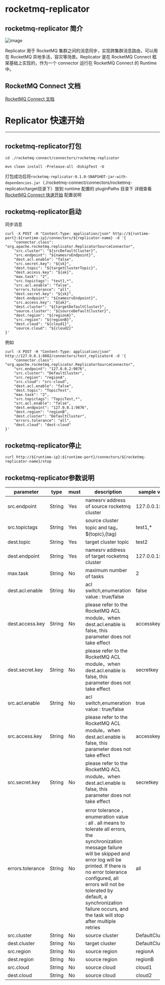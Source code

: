 # rocketmq-replicator

## rocketmq-replicator 简介

![image](https://blobscdn.gitbook.com/v0/b/gitbook-28427.appspot.com/o/assets%2F-Lm4-doAUYYZgDcb_Jnz%2F-LoOhyGfSf-N6oHVgJhr%2F-LoOi0ADfZ4q-qPo_uEB%2Frocketmq%20connector.png?alt=media&token=0bbbfa54-240a-489e-8dfb-1996d0800dfc)

Replicator 用于 RocketMQ 集群之间的消息同步，实现跨集群消息路由，可以用在 RocketMQ 异地多活，容灾等场景。Replicator 是在 RocketMQ Connect 框架基础上实现的，作为一个 connector 运行在 RocketMQ Connect 的 Runtime 中。

## RocketMQ Connect 文档

[RocketMQ Connect 文档](https://rocketmq.apache.org/zh/docs/connect/01RocketMQ%20Connect%20Overview/)

# Replicator 快速开始

---


## rocketmq-replicator打包

````
cd ./rocketmq-connect/connectors/rocketmq-replicator

mvn clean install -Prelease-all -DskipTest -U 
````

打包成功后将` rocketmq-replicator-0.1.0-SNAPSHOT-jar-with-dependencies.jar `（./rocketmq-connect/connectors/rocketmq-replicator/target目录下）放到 runtime 配置的 pluginPaths 目录下
详细查看 [RocketMQ Connect 快速开始](https://rocketmq.apache.org/zh/docs/connect/03RocketMQ%20Connect%20Quick%20Start) 配置说明

## rocketmq-replicator启动

同步消息
````
curl -X POST -H "Content-Type: application/json" http://${runtime-port}:${runtime-ip}/connectors/${replicator-name} -d '{
    "connector.class": "org.apache.rocketmq.replicator.ReplicatorSourceConnector",
    "src.cluster": "${srcDefaultCluster}",
    "src.endpoint": "${namesrvEndpoint}",
    "dest.acl.enable": "false",
    "src.secret.key": "${sk}",
    "dest.topic": "${targetClusterTopic}",
    "dest.access.key": "${ak}",
    "max.task": "2",
    "src.topictags": "test1,*",
    "src.acl.enable": "false",
    "errors.tolerance": "all",
    "dest.secret.key": "${sk}",
    "dest.endpoint": "${namesrvEndpoint}",
    "src.access.key": "${ak}",
    "dest.cluster": "${targetDefaultCluster}",
    "source.cluster": "${sourceDefaultCluster}",
    "dest.region": "${regionA}",
    "src.region": "${regionB}",
    "dest.cloud": "${cloud1}",
    "source.cloud": "${cloud2}"
}'
````
例如
````
curl -X POST -H "Content-Type: application/json" http://127.0.0.1:8082/connectors/test_replicator4 -d '{
    "connector.class": "org.apache.rocketmq.replicator.ReplicatorSourceConnector",
    "src.endpoint": "127.0.0.2:9876",
    "src.cluster": "DefaultCluster",
    "src.region": "regionA",
    "src.cloud": "src-cloud",
    "dest.acl.enable": "false",
    "dest.topic": "TopicTest",
    "max.task": "2",
    "src.topictags": "TopicTest,*",
    "src.acl.enable": "false",
    "dest.endpoint": "127.0.0.1:9876",
    "dest.region": "regionB",
    "dest.cluster": "DefaultCluster",
    "errors.tolerance": "all",
    "dest.cloud": "dest-cloud"
}'
````


## rocketmq-replicator停止
````
curl http://${runtime-ip}:${runtime-port}/connectors/${rocketmq-replicator-name}/stop
````

## rocketmq-replicator参数说明

parameter | type | must | description                                                                                                                                                                                                                                                                                                                          | sample value   
---|---|------|--------------------------------------------------------------------------------------------------------------------------------------------------------------------------------------------------------------------------------------------------------------------------------------------------------------------------------------|----------------|
src.endpoint | String | Yes  | namesrv address of source rocketmq cluster                                                                                                                                                                                                                                                                                           | 127.0.0.1:9876 |
src.topictags | String | Yes  | source cluster topic and tag，${topic},{tag}                                                                                                                                                                                                                                                                                          | test1,*        |
dest.topic | String | Yes  | target cluster topic                                                                                                                                                                                                                                                                                                                 | test2          |
dest.endpoint | String | Yes   | namesrv address of target rocketmq cluster                                                                                                                                                                                                                                                                                           | 127.0.0.1:9876 |
max.task | String | No   | maximum number of tasks                                                                                                                                                                                                                                                                                                              | 2              |
dest.acl.enable | String | No  | acl switch,enumeration value : true/false                                                                                                                                                                                                                                                                                            | false          |
dest.access.key | String | No  | please refer to the RocketMQ ACL module，when dest.acl.enable is false, this parameter does not take effect                                                                                                                                                                                                                           | accesskey      |
dest.secret.key | String | No   | please refer to the RocketMQ ACL module，when dest.acl.enable is false, this parameter does not take effect                                                                                                                                                                                                                           | secretkey      |
src.acl.enable | String | No  | acl switch,enumeration value : true/false                                                                                                                                                                                                                                                                                            | true           |
src.access.key | String | No  | please refer to the RocketMQ ACL module，when dest.acl.enable is false, this parameter does not take effect                                                                                                                                                                                                                           | accesskey      |
src.secret.key | String | No   | please refer to the RocketMQ ACL module，when dest.acl.enable is false, this parameter does not take effect                                                                                                                                                                                                                           | secretkey      |
errors.tolerance | String | No   | error tolerance  ，enumeration value : all . all means to tolerate all errors, the synchronization message failure will be skipped and error log will be printed. If there is no error tolerance configured, all errors will not be tolerated by default, a synchronization failure occurs, and the task will stop after multiple retries | all            |
src.cluster | String | No   | source cluster                                                                                                                                                                                                                                                                                                     | DefaultCluster |
dest.cluster | String | No   | target cluster                                                                                                                                                                                                                                                                                                         | DefaultCluster |
src.region | String | No   | source region                                                                                                                                                                                                                                                                                                                  | regionA        |
dest.region | String | No   | source region                                                                                                                                                                                                                                                                                                                  | regionB        |
src.cloud | String | No   | source cloud                                                                                                                                                                                                                                                                                                                   | cloud1         |
dest.cloud | String | No   | source cloud                                                                                                                                                                                                                                                                                                                   | cloud2         |
                                                                                                                                                                                                                                                                                      
